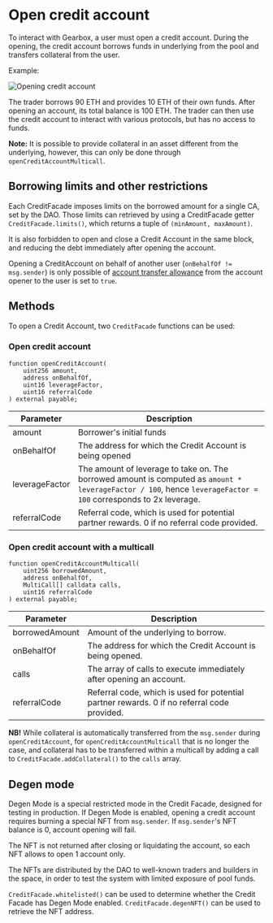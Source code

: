 # Open credit account

To interact with Gearbox, a user must open a credit account. During the opening, the credit account borrows funds in underlying from the pool and transfers collateral from the user.

Example:

![Opening credit account](/images/credit/openCreditAccount.jpg)

The trader borrows 90 ETH and provides 10 ETH of their own funds. After opening an account, its total balance is 100 ETH. The trader can then use the credit account to interact with various protocols, but has no access to funds.

**Note:** It is possible to provide collateral in an asset different from the underlying, however, this can only be done through `openCreditAccountMulticall`.

## Borrowing limits and other restrictions

Each CreditFacade imposes limits on the borrowed amount for a single CA, set by the DAO. Those limits can retrieved by using a CreditFacade getter `CreditFacade.limits()`, which returns a tuple of `(minAmount, maxAmount)`.

It is also forbidden to open and close a Credit Account in the same block, and reducing the debt immediately after opening the account.

Opening a CreditAccount on behalf of another user (`onBehalfOf != msg.sender`) is only possible of [account transfer allowance](/) from the account opener to the user is set to `true`.

## Methods

To open a Credit Account, two `CreditFacade` functions can be used:

### Open credit account

```solidity
function openCreditAccount(
    uint256 amount,
    address onBehalfOf,
    uint16 leverageFactor,
    uint16 referralCode
) external payable;
```

| Parameter      | Description                                                                                                                                                     |
| -------------- | --------------------------------------------------------------------------------------------------------------------------------------------------------------- |
| amount         | Borrower's initial funds                                                                                                                                        |
| onBehalfOf     | The address for which the Credit Account is being opened                                                                                                        |
| leverageFactor | The amount of leverage to take on. The borrowed amount is computed as `amount * leverageFactor / 100`, hence `leverageFactor = 100` corresponds to 2x leverage. |
| referralCode   | Referral code, which is used for potential partner rewards. 0 if no referral code provided.                                                                     |

### Open credit account with a multicall

```solidity
function openCreditAccountMulticall(
    uint256 borrowedAmount,
    address onBehalfOf,
    MultiCall[] calldata calls,
    uint16 referralCode
) external payable;
```

| Parameter      | Description                                                                                 |
| -------------- | ------------------------------------------------------------------------------------------- |
| borrowedAmount | Amount of the underlying to borrow.                                                         |
| onBehalfOf     | The address for which the Credit Account is being opened.                                   |
| calls          | The array of calls to execute immediately after opening an account.                         |
| referralCode   | Referral code, which is used for potential partner rewards. 0 if no referral code provided. |

**NB!** While collateral is automatically transferred from the `msg.sender` during `openCreditAccount`, for `openCreditAccountMulticall` that is no longer the case, and collateral has to be transferred within a multicall by adding a call to `CreditFacade.addCollateral()` to the `calls` array.

## Degen mode

Degen Mode is a special restricted mode in the Credit Facade, designed for testing in production. If Degen Mode is enabled, opening a credit account requires burning a special NFT from `msg.sender`. If `msg.sender`'s NFT balance is 0, account opening will fail.

The NFT is not returned after closing or liquidating the account, so each NFT allows to open 1 account only.

The NFTs are distributed by the DAO to well-known traders and builders in the space, in order to test the system with limited exposure of pool funds.

`CreditFacade.whitelisted()` can be used to determine whether the Credit Facade has Degen Mode enabled. `CreditFacade.degenNFT()` can be used to retrieve the NFT address.
